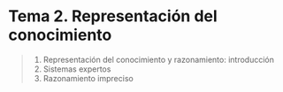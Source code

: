 # Tema 2. Representación del conocimiento

> 1. Representación del conocimiento y razonamiento: introducción
> 1. Sistemas expertos
> 1. Razonamiento impreciso
